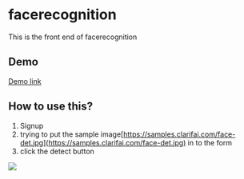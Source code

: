 # facerecognition
This is the front end of facerecognition

## Demo
[Demo link](https://facerecognizechinche.herokuapp.com/) 
## How to use this?
1. Signup
2. trying to put the sample image[https://samples.clarifai.com/face-det.jpg](https://samples.clarifai.com/face-det.jpg) in to the form
3. click the detect button

![](https://i.imgur.com/NPFndug.png)

